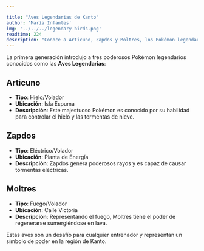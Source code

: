 ```yaml
---

title: "Aves Legendarias de Kanto"
author: 'María Infantes'
img: '../../../legendary-birds.png'
readtime: 224
description: "Conoce a Articuno, Zapdos y Moltres, los Pokémon legendarios de la región de Kanto."
---
```


La primera generación introdujo a tres poderosos Pokémon legendarios conocidos como las **Aves Legendarias**:

## Articuno
- **Tipo**: Hielo/Volador
- **Ubicación**: Isla Espuma
- **Descripción**: Este majestuoso Pokémon es conocido por su habilidad para controlar el hielo y las tormentas de nieve.

## Zapdos
- **Tipo**: Eléctrico/Volador
- **Ubicación**: Planta de Energía
- **Descripción**: Zapdos genera poderosos rayos y es capaz de causar tormentas eléctricas.

## Moltres
- **Tipo**: Fuego/Volador
- **Ubicación**: Calle Victoria
- **Descripción**: Representando el fuego, Moltres tiene el poder de regenerarse sumergiéndose en lava.

Estas aves son un desafío para cualquier entrenador y representan un símbolo de poder en la región de Kanto.